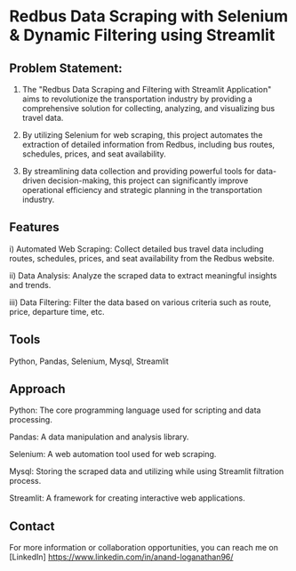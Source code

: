 # Redbus Data Scraping with Selenium & Dynamic Filtering using Streamlit

## Problem Statement:

1) The "Redbus Data Scraping and Filtering with Streamlit Application" aims to revolutionize the transportation industry by providing a comprehensive solution for collecting, analyzing, and visualizing bus travel data.

2) By utilizing Selenium for web scraping, this project automates the extraction of detailed information from Redbus, including bus routes, schedules, prices, and seat availability. 

3) By streamlining data collection and providing powerful tools for data-driven decision-making, this project can significantly improve operational efficiency and strategic planning in the transportation industry.

## Features

i) Automated Web Scraping: Collect detailed bus travel data including routes, schedules, prices, and seat availability from the Redbus website.

ii) Data Analysis: Analyze the scraped data to extract meaningful insights and trends.

iii) Data Filtering: Filter the data based on various criteria such as route, price, departure time, etc.

## Tools

Python, Pandas, Selenium, Mysql, Streamlit 

## Approach

  Python: The core programming language used for scripting and data processing.
  
  Pandas: A data manipulation and analysis library.
  
  Selenium: A web automation tool used for web scraping.
  
  Mysql: Storing the scraped data and utilizing while using Streamlit filtration process.

  Streamlit: A framework for creating interactive web applications.

  
## Contact
For more information or collaboration opportunities, you can reach me on [LinkedIn] https://www.linkedin.com/in/anand-loganathan96/

